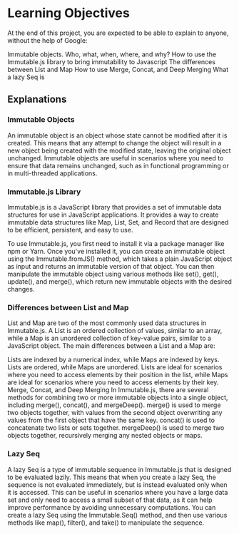 # Learning Objectives
At the end of this project, you are expected to be able to explain to anyone, without the help of Google:

Immutable objects. Who, what, when, where, and why?
How to use the Immutable.js library to bring immutability to Javascript
The differences between List and Map
How to use Merge, Concat, and Deep Merging
What a lazy Seq is

## Explanations

### Immutable Objects
An immutable object is an object whose state cannot be modified after it is created. This means that any attempt to change the object will result in a new object being created with the modified state, leaving the original object unchanged. Immutable objects are useful in scenarios where you need to ensure that data remains unchanged, such as in functional programming or in multi-threaded applications.

### Immutable.js Library
Immutable.js is a JavaScript library that provides a set of immutable data structures for use in JavaScript applications. It provides a way to create immutable data structures like Map, List, Set, and Record that are designed to be efficient, persistent, and easy to use.

To use Immutable.js, you first need to install it via a package manager like npm or Yarn. Once you've installed it, you can create an immutable object using the Immutable.fromJS() method, which takes a plain JavaScript object as input and returns an immutable version of that object. You can then manipulate the immutable object using various methods like set(), get(), update(), and merge(), which return new immutable objects with the desired changes.

### Differences between List and Map
List and Map are two of the most commonly used data structures in Immutable.js. A List is an ordered collection of values, similar to an array, while a Map is an unordered collection of key-value pairs, similar to a JavaScript object.
The main differences between a List and a Map are:

Lists are indexed by a numerical index, while Maps are indexed by keys.
Lists are ordered, while Maps are unordered.
Lists are ideal for scenarios where you need to access elements by their position in the list, while Maps are ideal for scenarios where you need to access elements by their key.
Merge, Concat, and Deep Merging
In Immutable.js, there are several methods for combining two or more immutable objects into a single object, including merge(), concat(), and mergeDeep().
merge() is used to merge two objects together, with values from the second object overwriting any values from the first object that have the same key.
concat() is used to concatenate two lists or sets together.
mergeDeep() is used to merge two objects together, recursively merging any nested objects or maps.
### Lazy Seq
A lazy Seq is a type of immutable sequence in Immutable.js that is designed to be evaluated lazily. This means that when you create a lazy Seq, the sequence is not evaluated immediately, but is instead evaluated only when it is accessed. This can be useful in scenarios where you have a large data set and only need to access a small subset of that data, as it can help improve performance by avoiding unnecessary computations. You can create a lazy Seq using the Immutable.Seq() method, and then use various methods like map(), filter(), and take() to manipulate the sequence.

